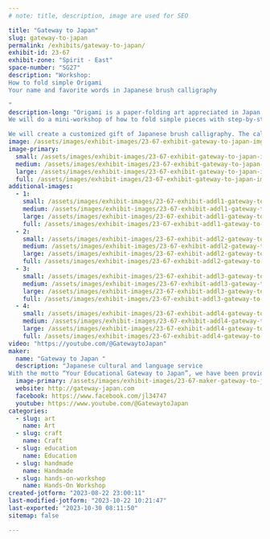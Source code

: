 ```yaml
---
# note: title, description, image are used for SEO

title: "Gateway to Japan"
slug: gateway-to-japan
permalink: /exhibits/gateway-to-japan/
exhibit-id: 23-67
exhibit-zone: "Spirit - East"
space-number: "SG27"
description: "Workshop: 
How to fold simple Origami
Your name and favorite words in Japanese brush calligraphy 

"
description-long: "Origami is a paper-folding art appreciated in Japan and worldwide. 
We will do a mini-workshop of how to fold simple pieces with step-by-step instruction. 

We will create a customized gift of Japanese brush calligraphy. The calligraphy artist will write your names and favorite words translated in Japanese. Options to be printed on a tote bag or T-shirt. "
image: /assets/images/exhibit-images/23-67-exhibit-gateway-to-japan-img-3672-large.jpeg
image-primary: 
  small: /assets/images/exhibit-images/23-67-exhibit-gateway-to-japan-img-3672-small.jpeg
  medium: /assets/images/exhibit-images/23-67-exhibit-gateway-to-japan-img-3672-medium.jpeg
  large: /assets/images/exhibit-images/23-67-exhibit-gateway-to-japan-img-3672-large.jpeg
  full: /assets/images/exhibit-images/23-67-exhibit-gateway-to-japan-img-3672-full.jpeg
additional-images: 
  - 1:
    small: /assets/images/exhibit-images/23-67-exhibit-addl1-gateway-to-japan-img-0230-small.jpeg
    medium: /assets/images/exhibit-images/23-67-exhibit-addl1-gateway-to-japan-img-0230-medium.jpeg
    large: /assets/images/exhibit-images/23-67-exhibit-addl1-gateway-to-japan-img-0230-large.jpeg
    full: /assets/images/exhibit-images/23-67-exhibit-addl1-gateway-to-japan-img-0230-full.jpeg
  - 2:
    small: /assets/images/exhibit-images/23-67-exhibit-addl2-gateway-to-japan-img-0626-small.jpeg
    medium: /assets/images/exhibit-images/23-67-exhibit-addl2-gateway-to-japan-img-0626-medium.jpeg
    large: /assets/images/exhibit-images/23-67-exhibit-addl2-gateway-to-japan-img-0626-large.jpeg
    full: /assets/images/exhibit-images/23-67-exhibit-addl2-gateway-to-japan-img-0626-full.jpeg
  - 3:
    small: /assets/images/exhibit-images/23-67-exhibit-addl3-gateway-to-japan-img-0906-small.jpeg
    medium: /assets/images/exhibit-images/23-67-exhibit-addl3-gateway-to-japan-img-0906-medium.jpeg
    large: /assets/images/exhibit-images/23-67-exhibit-addl3-gateway-to-japan-img-0906-large.jpeg
    full: /assets/images/exhibit-images/23-67-exhibit-addl3-gateway-to-japan-img-0906-full.jpeg
  - 4:
    small: /assets/images/exhibit-images/23-67-exhibit-addl4-gateway-to-japan-img-0920-small.jpeg
    medium: /assets/images/exhibit-images/23-67-exhibit-addl4-gateway-to-japan-img-0920-medium.jpeg
    large: /assets/images/exhibit-images/23-67-exhibit-addl4-gateway-to-japan-img-0920-large.jpeg
    full: /assets/images/exhibit-images/23-67-exhibit-addl4-gateway-to-japan-img-0920-full.jpeg
video: "https://youtube.com/@GatewaytoJapan"
maker: 
  name: "Gateway to Japan "
  description: "Japanese cultural and language service 
With the motto “Your Educational Gateway to Japan”, we have been providing an authentic cultural experience and language service in Central Florida since 2006."
  image-primary: /assets/images/exhibit-images/23-67-maker-gateway-to-japan-img-0201-medium.jpeg
  website: http://gateway-japan.com
  facebook: https://www.facebook.com/jl34747
  youtube: https://www.youtube.com/@GatewaytoJapan
categories: 
  - slug: art
    name: Art
  - slug: craft
    name: Craft
  - slug: education
    name: Education
  - slug: handmade
    name: Handmade
  - slug: hands-on-workshop
    name: Hands-On Workshop
created-jotform: "2023-08-22 23:00:11"
last-modified-jotform: "2023-10-22 10:21:47"
last-exported: "2023-10-30 08:11:50"
sitemap: false

---
```

